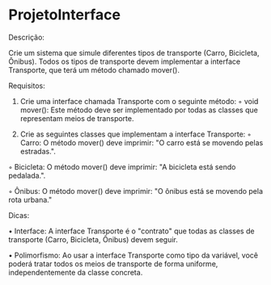 # ProjetoInterface

Descrição:

Crie um sistema que simule diferentes tipos de transporte (Carro, Bicicleta, Ônibus). Todos os tipos de transporte devem implementar a interface Transporte, que terá um método chamado mover().

Requisitos:

1. Crie uma interface chamada Transporte com o seguinte método:
◦ void mover(): Este método deve ser implementado por todas as classes que
representam meios de transporte.

3. Crie as seguintes classes que implementam a interface Transporte:
◦ Carro: O método mover() deve imprimir: "O carro está se movendo pelas
estradas.".

◦ Bicicleta: O método mover() deve imprimir: "A bicicleta está sendo
pedalada.".

◦ Ônibus: O método mover() deve imprimir: "O ônibus está se movendo pela
rota urbana."

Dicas:

• Interface: A interface Transporte é o "contrato" que todas as classes de transporte
(Carro, Bicicleta, Ônibus) devem seguir.

• Polimorfismo: Ao usar a interface Transporte como tipo da variável, você poderá
tratar todos os meios de transporte de forma uniforme, independentemente da
classe concreta. 
